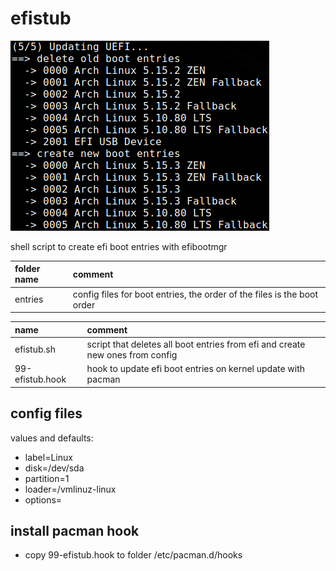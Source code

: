 # efistub

![screenshot](screenshot.png)

shell script to create efi boot entries with efibootmgr

| folder name | comment                                                                 |
| :---------- | :---------------------------------------------------------------------- |
| entries     | config files for boot entries, the order of the files is the boot order |

| name            | comment                                                                       |
| :-------------- | :---------------------------------------------------------------------------- |
| efistub.sh      | script that deletes all boot entries from efi and create new ones from config |
| 99-efistub.hook | hook to update efi boot entries on kernel update with pacman                  |

## config files

values and defaults:

- label=Linux
- disk=/dev/sda
- partition=1
- loader=/vmlinuz-linux
- options=

## install pacman hook

- copy 99-efistub.hook to folder /etc/pacman.d/hooks
